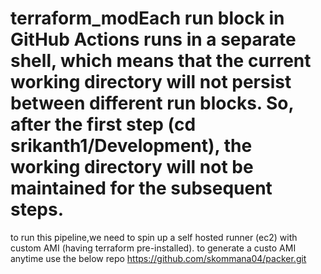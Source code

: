 # terraform_modEach run block in GitHub Actions runs in a separate shell, which means that the current working directory will not persist between different run blocks. So, after the first step (cd srikanth1/Development), the working directory will not be maintained for the subsequent steps.

to run this pipeline,we need to spin up a self hosted runner (ec2) with custom AMI (having terraform pre-installed).
to generate a custo AMI anytime use the below repo 
https://github.com/skommana04/packer.git